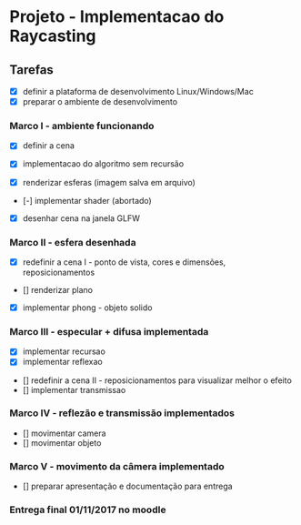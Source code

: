 # Projeto  - Implementacao do Raycasting
## Tarefas
- [x] definir a plataforma de desenvolvimento Linux/Windows/Mac
- [x] preparar o ambiente de desenvolvimento
### Marco I - ambiente funcionando

- [x] definir a cena

- [x] implementacao do algoritmo sem recursão
- [x] renderizar esferas (imagem salva em arquivo)
- [-] implementar shader (abortado)
- [x] desenhar cena na janela GLFW
### Marco II - esfera desenhada
- [x] redefinir a cena I - ponto de vista, cores e dimensões, reposicionamentos
- [] renderizar plano
- [x] implementar phong - objeto solido
### Marco III - especular + difusa implementada

- [x] implementar recursao
- [x] implementar reflexao
- [] redefinir a cena II - reposicionamentos para visualizar melhor o efeito 
- [] implementar transmissao
### Marco IV - reflezão e transmissão implementados

- [] movimentar camera
- [] movimentar objeto
### Marco V - movimento da câmera implementado
- [] preparar apresentação e documentação para entrega
### Entrega final 01/11/2017 no moodle
